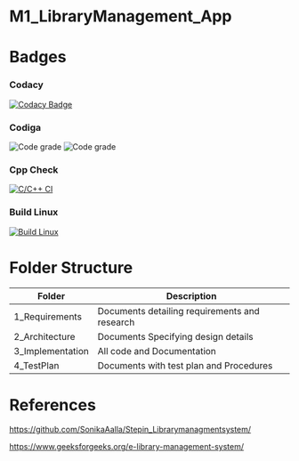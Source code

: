 # M1_LibraryManagement_App

# Badges

### Codacy
[![Codacy Badge](https://app.codacy.com/project/badge/Grade/a1b44e5844004d44ad743df41caf240c)](https://www.codacy.com/gh/FazalulrehmanBelwadi/M1_LibraryManagement_App/dashboard?utm_source=github.com&amp;utm_medium=referral&amp;utm_content=FazalulrehmanBelwadi/M1_LibraryManagement_App&amp;utm_campaign=Badge_Grade)

### Codiga
![Code grade](https://api.codiga.io/project/31034/score/svg)
![Code grade](https://api.codiga.io/project/31034/status/svg)

### Cpp Check
[![C/C++ CI](https://github.com/FazalulrehmanBelwadi/M1_LibraryManagement_App/actions/workflows/staticcpp.yml/badge.svg)](https://github.com/FazalulrehmanBelwadi/M1_LibraryManagement_App/actions/workflows/staticcpp.yml)

### Build Linux 
[![Build Linux](https://github.com/FazalulrehmanBelwadi/M1_LibraryManagement_App/actions/workflows/main.yml/badge.svg)](https://github.com/FazalulrehmanBelwadi/M1_LibraryManagement_App/actions/workflows/main.yml)

# Folder Structure

|Folder|Description |
|---- |----|
|1_Requirements |Documents detailing requirements and research |
|2_Architecture |Documents Specifying design details |
|3_Implementation |All code and Documentation |
|4_TestPlan |Documents with test plan and Procedures |

# References
https://github.com/SonikaAalla/Stepin_Librarymanagmentsystem/

https://www.geeksforgeeks.org/e-library-management-system/
